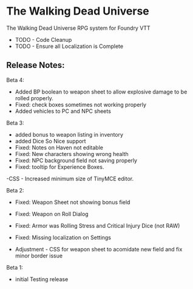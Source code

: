 # The Walking Dead Universe
The Walking Dead Universe RPG system for Foundry VTT


- TODO - Code Cleanup
- TODO - Ensure all Localization is Complete


## Release Notes:

Beta 4:
- Added BP boolean to weapon sheet to allow explosive damage to be rolled properly. 
- Fixed: check boxes sometimes not working properly
- Added vehicles to PC and NPC sheets

Beta 3:
- added bonus to weapon listing in inventory
- added Dice So Nice support
- Fixed: Notes on Haven not editable
- Fixed: New characters showing wrong health
- Fixed: NPC background field not saving properly
- Fixed: tooltip for Experience Boxes. 

-CSS - Increased minimum size of TinyMCE editor.

Beta 2:
- Fixed: Weapon Sheet not showing bonus field
- Fixed: Weapon on Roll Dialog
- Fixed: Armor was Rolling Stress and Critical Injury Dice (not RAW)
- Fixed: Missing localization on Settings

- Adjustment - CSS for weapon sheet to acomidate new field and fix minor border issue


Beta 1:
- initial Testing release
